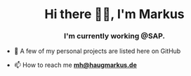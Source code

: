 <h1 align="center">Hi there 👋🏼, I'm Markus</h1>
<h3 align="center">I'm currently working @SAP.</h3>

- 🔭 A few of my personal projects are listed here on GitHub

- 📫 How to reach me **mh@haugmarkus.de**
